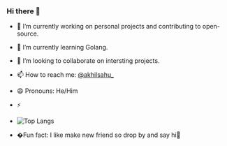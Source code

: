 ### Hi there 👋

- 🔭 I’m currently working on personal projects and contributing to open-source.
- 🌱 I’m currently learning Golang.

- 👯 I’m looking to collaborate on intersting projects.

- 📫 How to reach me: [@akhilsahu_](https://twitter.com/akhilsahu_)
- 😄 Pronouns: He/Him
- ⚡
 - ![Top Langs](https://github-readme-stats.vercel.app/api/top-langs/?username=akhilsahuji&theme=tokyonight&hide=html,ruby,css,scss)
- �Fun fact: I like make new friend so drop by and say hi👋


